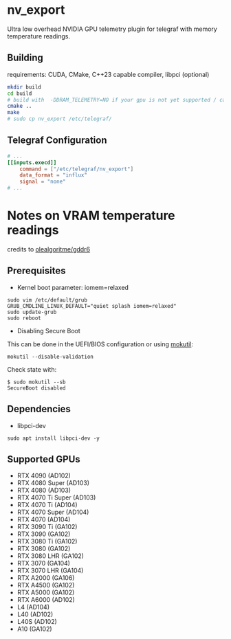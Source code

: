 # nv_export

Ultra low overhead NVIDIA GPU telemetry plugin for telegraf with memory temperature readings.

## Building
requirements: CUDA, CMake, C++23 capable compiler, libpci (optional)
```sh
mkdir build
cd build
# build with  -DDRAM_TELEMETRY=NO if your gpu is not yet supported / can't run as root
cmake ..
make
# sudo cp nv_export /etc/telegraf/
```

## Telegraf Configuration
```toml
# ...
[[inputs.execd]]
    command = ["/etc/telegraf/nv_export"]
    data_format = "influx"
    signal = "none"
# ...
```

# Notes on VRAM temperature readings

credits to [olealgoritme/gddr6](https://github.com/olealgoritme/gddr6)

## Prerequisites

- Kernel boot parameter: iomem=relaxed
```
sudo vim /etc/default/grub
GRUB_CMDLINE_LINUX_DEFAULT="quiet splash iomem=relaxed"
sudo update-grub
sudo reboot
```

- Disabling Secure Boot

This can be done in the UEFI/BIOS configuration or using [mokutil](https://wiki.debian.org/SecureBoot#Disabling.2Fre-enabling_Secure_Boot):

```
mokutil --disable-validation
```

Check state with:
```
$ sudo mokutil --sb
SecureBoot disabled
```

## Dependencies
- libpci-dev
```
sudo apt install libpci-dev -y
```

## Supported GPUs
- RTX 4090 (AD102)
- RTX 4080 Super (AD103)
- RTX 4080 (AD103)
- RTX 4070 Ti Super (AD103)
- RTX 4070 Ti (AD104)
- RTX 4070 Super (AD104)
- RTX 4070 (AD104)
- RTX 3090 Ti (GA102)
- RTX 3090 (GA102)
- RTX 3080 Ti (GA102)
- RTX 3080 (GA102)
- RTX 3080 LHR (GA102)
- RTX 3070 (GA104)
- RTX 3070 LHR (GA104)
- RTX A2000 (GA106)
- RTX A4500 (GA102)
- RTX A5000 (GA102)
- RTX A6000 (AD102)
- L4 (AD104)
- L40 (AD102)
- L40S (AD102)
- A10 (GA102)
